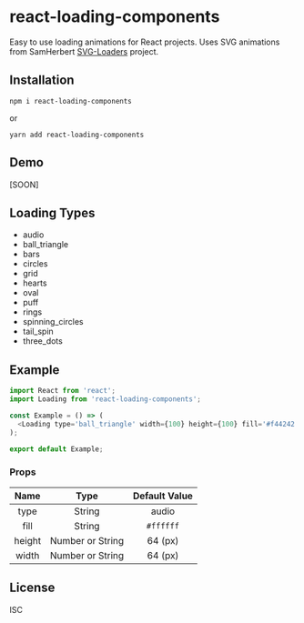 # react-loading-components
Easy to use loading animations for React projects. Uses SVG animations from SamHerbert [SVG-Loaders](https://github.com/SamHerbert/SVG-Loaders) project.

## Installation

```
npm i react-loading-components
```
or

```
yarn add react-loading-components
```

## Demo

[SOON]

## Loading Types
* audio
* ball_triangle
* bars
* circles
* grid
* hearts
* oval
* puff
* rings
* spinning_circles
* tail_spin
* three_dots

## Example

```javascript
import React from 'react';
import Loading from 'react-loading-components';

const Example = () => (
  <Loading type='ball_triangle' width={100} height={100} fill='#f44242' />
);

export default Example;
```

### Props

| Name | Type | Default Value |
|:------:|:------:|:---------------:|
| type | String | audio |
| fill | String | `#ffffff` |
| height | Number or String | 64 (px) |
| width | Number or String | 64 (px) |

## License

ISC

